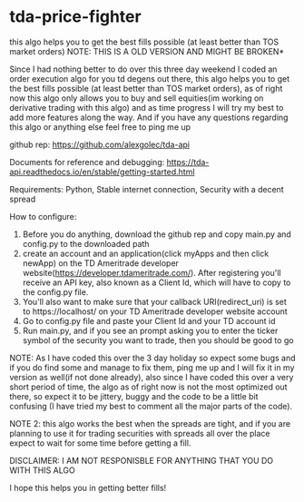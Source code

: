 # tda-price-fighter
 this algo helps you to get the best fills possible (at least better than TOS market orders)
  NOTE: THIS IS A OLD VERSION AND MIGHT BE BROKEN*
 
 
 Since I had nothing better to do over this three day weekend I coded an order execution algo for you td degens out there, this algo helps you to get the best fills    possible (at least better than TOS market orders), as of right now this algo only allows you to buy and sell equities(im working on derivative trading with this algo) and as time progress I will try my best to add more features along the way. And if you have any questions regarding this algo or anything else feel free to ping me up

github rep: 
 https://github.com/alexgolec/tda-api

Documents for reference and debugging:
 https://tda-api.readthedocs.io/en/stable/getting-started.html


Requirements:
 Python,
 Stable internet connection,
 Security with a decent spread

How to configure:
1)    Before you do anything, download the github rep and copy main.py and config.py to the downloaded path
2)    create an account and an application(click myApps and then click newApp) on the TD Ameritrade developer website(https://developer.tdameritrade.com/). After registering you'll receive an API key, also known as a Client Id, which will have  to copy to the config.py file.
3)    You'll also want to make sure that your callback URI(redirect_uri) is set to https://localhost/ on your TD Ameritrade developer website account
4)    Go to config.py file and paste your Client Id and your TD account id
5)    Run main.py, and if you see an prompt asking you to enter the ticker symbol of the security you want to trade, then you should be good to go

 NOTE: As I have coded this over the 3 day holiday so expect some bugs and if you do find some and manage to fix them, ping me up and I will fix it in my version as well(if not done already), also since I have coded this over a very short period of time, the algo as of right now is not the most optimized out there, so expect it to be jittery, buggy and the code to be a little bit confusing (I have tried my best to comment all the major parts of the code).

 NOTE 2:  this algo works the best when the spreads are tight, and if you are planning to use it for trading securities with spreads all over the place expect to wait for some time before getting a fill.

 DISCLAIMER: I AM NOT RESPONISBLE FOR ANYTHING THAT YOU DO WITH THIS ALGO

 I hope this helps you in getting better fills!
